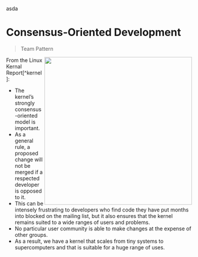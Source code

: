 asda

# Consensus-Oriented Development
> Team Pattern

<img width=400 align=right src="https://www.google.com/url?sa=i&url=https%3A%2F%2Fcreazilla.com%2Fnodes%2F1652604-connection-match-consensus-illustration&psig=AOvVaw09yljq4CecGcHVi5EfHv_1&ust=1685980732274000&source=images&cd=vfe&ved=0CBAQjRxqFwoTCNil-PH9qf8CFQAAAAAdAAAAABAD">

From the Linux Kernal Report[^kernel]:

- The kernel’s strongly consensus-oriented model is important.  
- As a
general rule, a proposed change will not be merged if a respected
developer is opposed to it. 
- This can be intensely frustrating to
developers who find code they have put months into blocked on the
mailing list, but it also ensures that the kernel remains suited
to a wide ranges of users and problems.  
- No particular user community
is able to make changes at the expense of other groups. 
- As a result,
we have a kernel that scales from tiny systems to supercomputers
and that is suitable for a huge range of uses.

